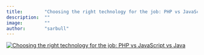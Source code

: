 ```yaml
---
title:        "Choosing the right technology for the job: PHP vs JavaScript vs Java"
description:  ""
image:        ""
author:       "sarbull"
---
```


[![Choosing the right technology for the job: PHP vs JavaScript vs Java](https://img.youtube.com/vi/d558mUUd5Rk/hqdefault.jpg)](https://youtu.be/d558mUUd5Rk)
